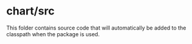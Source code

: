 # chart/src

This folder contains source code that will automatically be added to the classpath when
the package is used.
